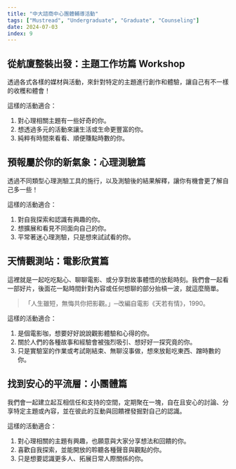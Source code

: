 ```yaml
---
title: "中大諮商中心團體輔導活動"
tags: ["Mustread", "Undergraduate", "Graduate", "Counseling"]
date: 2024-07-03
index: 9
---
```



## 從航廈整裝出發：主題工作坊篇 Workshop

透過各式各樣的媒材與活動，來針對特定的主題進行創作和體驗，讓自己有不一樣的收穫和體會！

這樣的活動適合：

1. 對心理相關主題有一些好奇的你。
2. 想透過多元的活動來讓生活或生命更豐富的你。
3. 純粹有時間來看看、順便賺點時數的你。

## 預報屬於你的新氣象：心理測驗篇

透過不同類型心理測驗工具的施行，以及測驗後的結果解釋，讓你有機會更了解自己多一些！

這樣的活動適合：

1. 對自我探索和認識有興趣的你。
2. 想擴展和看見不同面向自己的你。
3. 平常著迷心理測驗，只是想來試試看的你。

## 天情觀測站：電影欣賞篇

這裡就是一起吃吃點心、聊聊電影、或分享對故事體悟的放鬆時刻。我們會一起看一部好片，後面花一點時間針對內容或任何想聊的部分抬槓一波，就這麼簡單。

> 「人生雖短，無悔共你把影觀。」─改編自電影《天若有情》，1990。

這樣的活動適合：

1. 是個電影咖，想要好好說說觀影體驗和心得的你。
2. 關於人們的各種故事和經驗會被強烈吸引、想好好一探究竟的你。
3. 只是實驗室的作業或考試剛結束、無聊沒事做，想來放鬆吃東西、蹭時數的你。

## 找到安心的平流層：小團體篇

我們會一起建立起互相信任和支持的空間，定期聚在一塊，自在且安心的討論、分享特定主題或內容，並在彼此的互動與回饋裡發掘對自己的認識。

這樣的活動適合：

1. 對心理相關的主題有興趣，也願意與大家分享想法和回饋的你。
2. 喜歡自我探索，並能開放的聆聽各種聲音與觀點的你。
3. 只是想要認識更多人、拓展日常人際關係的你。
